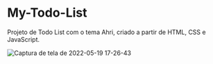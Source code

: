 # My-Todo-List

Projeto de Todo List com o tema Ahri, criado a partir de HTML, CSS e JavaScript.

![Captura de tela de 2022-05-19 17-26-43](https://user-images.githubusercontent.com/102126245/169408622-033ef7ce-e993-4d80-b3ad-e8378021b7f5.png)
